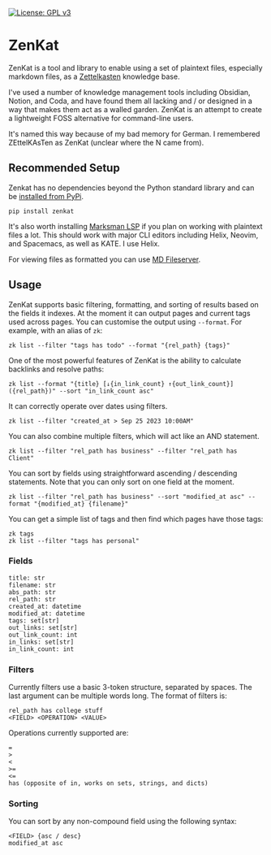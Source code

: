 [![License: GPL v3](https://img.shields.io/badge/License-GPLv3-blue.svg)](https://www.gnu.org/licenses/gpl-3.0)

# ZenKat

ZenKat is a tool and library to enable using a set of plaintext files, especially markdown files, as a [Zettelkasten](https://en.wikipedia.org/wiki/Zettelkasten) knowledge base.

I've used a number of knowledge management tools including Obsidian, Notion, and Coda, and have found them all lacking and / or designed in a way that makes them act as a walled garden. ZenKat is an attempt to create a lightweight FOSS alternative for command-line users.

It's named this way because of my bad memory for German. I remembered ZEttelKAsTen as ZenKat (unclear where the N came from).

## Recommended Setup

Zenkat has no dependencies beyond the Python standard library and can be [installed from PyPi](https://pypi.org/project/zenkat/).

```
pip install zenkat
```

It's also worth installing [Marksman LSP](https://github.com/artempyanykh/marksman) if you plan on working with plaintext files a lot. This should work with major CLI editors including Helix, Neovim, and Spacemacs, as well as KATE. I use Helix.

For viewing files as formatted you can use [MD Fileserver](https://github.com/commenthol/md-fileserver).

## Usage

ZenKat supports basic filtering, formatting, and sorting of results based on the fields it indexes. At the moment it can output pages and current tags used across pages. You can customise the output using `--format`. For example, with an alias of `zk`:

```
zk list --filter "tags has todo" --format "{rel_path} {tags}"
```

One of the most powerful features of ZenKat is the ability to calculate backlinks and resolve paths:
```
zk list --format "{title} [↓{in_link_count} ↑{out_link_count}] ({rel_path})" --sort "in_link_count asc"
```

It can correctly operate over dates using filters.

```
zk list --filter "created_at > Sep 25 2023 10:00AM"
```

You can also combine multiple filters, which will act like an AND statement.

```
zk list --filter "rel_path has business" --filter "rel_path has Client"
```

You can sort by fields using straightforward ascending / descending statements. Note that you can only sort on one field at the moment.

```
zk list --filter "rel_path has business" --sort "modified_at asc" --format "{modified_at} {filename}"
```

You can get a simple list of tags and then find which pages have those tags:

```
zk tags
zk list --filter "tags has personal"
```

### Fields

```
title: str
filename: str
abs_path: str
rel_path: str
created_at: datetime
modified_at: datetime
tags: set[str]
out_links: set[str]
out_link_count: int
in_links: set[str]
in_link_count: int
```

### Filters

Currently filters use a basic 3-token structure, separated by spaces. The last argument can be multiple words long. The format of filters is:

```
rel_path has college stuff
<FIELD> <OPERATION> <VALUE>
```

Operations currently supported are:

```
=
>
<
>=
<=
has (opposite of in, works on sets, strings, and dicts)
```

### Sorting

You can sort by any non-compound field using the following syntax:

```
<FIELD> {asc / desc}
modified_at asc
```